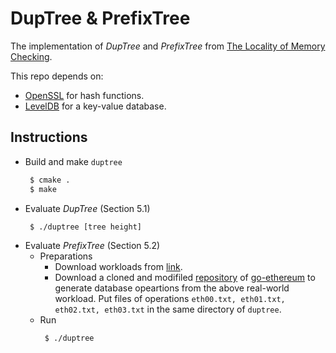 # DupTree & PrefixTree

The implementation of *DupTree* and *PrefixTree* from [The Locality of Memory Checking](https://eprint.iacr.org/2023/xxx).

This repo depends on:
- [OpenSSL](https://github.com/openssl/openssl) for hash functions.
- [LevelDB](https://github.com/google/leveldb) for a key-value database.



## Instructions

- Build and make ```duptree```
   ```bash
    $ cmake .
    $ make
   ```
- Evaluate *DupTree* (Section 5.1)
   ```bash
    $ ./duptree [tree height]
   ```
- Evaluate *PrefixTree* (Section 5.2)
    - Preparations
        - Download workloads from [link](http://baozi.systems.cs.cornell.edu/blocks/).
        - Download a cloned and modifiled [repository](https://github.com/yujie6/go-ethereum) of [go-ethereum](https://github.com/ethereum/go-ethereum) to generate database opeartions from the above real-world workload. Put files of operations ```eth00.txt, eth01.txt, eth02.txt, eth03.txt``` in the same directory of ```duptree```.
    - Run
        ```bash
         $ ./duptree
        ```
